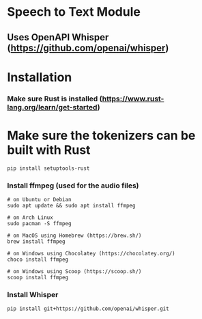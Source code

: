 # Speech to Text Module
## Uses OpenAPI Whisper (https://github.com/openai/whisper)

# Installation
### Make sure Rust is installed (https://www.rust-lang.org/learn/get-started)
# Make sure the tokenizers can be built with Rust
```
pip install setuptools-rust
```

### Install ffmpeg (used for the audio files)
```
# on Ubuntu or Debian
sudo apt update && sudo apt install ffmpeg

# on Arch Linux
sudo pacman -S ffmpeg

# on MacOS using Homebrew (https://brew.sh/)
brew install ffmpeg

# on Windows using Chocolatey (https://chocolatey.org/)
choco install ffmpeg

# on Windows using Scoop (https://scoop.sh/)
scoop install ffmpeg
```

### Install Whisper
```
pip install git+https://github.com/openai/whisper.git 
```



